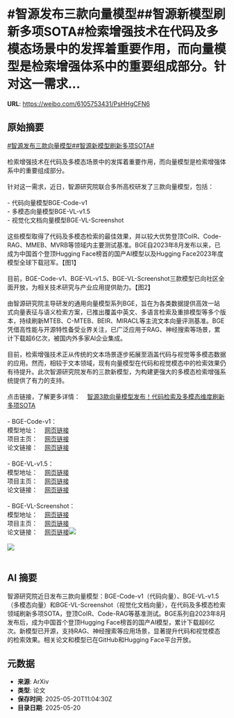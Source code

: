 # #智源发布三款向量模型##智源新模型刷新多项SOTA#检索增强技术在代码及多模态场景中的发挥着重要作用，而向量模型是检索增强体系中的重要组成部分。针对这一需求...

**URL**: https://weibo.com/6105753431/PsHHgCFN6

## 原始摘要

<a href="https://m.weibo.cn/search?containerid=231522type%3D1%26t%3D10%26q%3D%23%E6%99%BA%E6%BA%90%E5%8F%91%E5%B8%83%E4%B8%89%E6%AC%BE%E5%90%91%E9%87%8F%E6%A8%A1%E5%9E%8B%23&amp;extparam=%23%E6%99%BA%E6%BA%90%E5%8F%91%E5%B8%83%E4%B8%89%E6%AC%BE%E5%90%91%E9%87%8F%E6%A8%A1%E5%9E%8B%23" data-hide=""><span class="surl-text">#智源发布三款向量模型#</span></a><a href="https://m.weibo.cn/search?containerid=231522type%3D1%26t%3D10%26q%3D%23%E6%99%BA%E6%BA%90%E6%96%B0%E6%A8%A1%E5%9E%8B%E5%88%B7%E6%96%B0%E5%A4%9A%E9%A1%B9SOTA%23&amp;extparam=%23%E6%99%BA%E6%BA%90%E6%96%B0%E6%A8%A1%E5%9E%8B%E5%88%B7%E6%96%B0%E5%A4%9A%E9%A1%B9SOTA%23" data-hide=""><span class="surl-text">#智源新模型刷新多项SOTA#</span></a><br><br>检索增强技术在代码及多模态场景中的发挥着重要作用，而向量模型是检索增强体系中的重要组成部分。<br><br>针对这一需求，近日，智源研究院联合多所高校研发了三款向量模型，包括：<br><br>- 代码向量模型BGE-Code-v1<br>- 多模态向量模型BGE-VL-v1.5<br>- 视觉化文档向量模型BGE-VL-Screenshot<br><br>这些模型取得了代码及多模态检索的最佳效果，并以较大优势登顶CoIR、Code-RAG、MMEB、MVRB等领域内主要测试基准。BGE自2023年8月发布以来，已成为中国首个登顶Hugging Face榜首的国产AI模型以及Hugging Face2023年度模型全球下载冠军。【图1】<br><br>目前，BGE-Code-v1、BGE-VL-v1.5、BGE-VL-Screenshot三款模型已向社区全面开放，为相关技术研究与产业应用提供助力。【图2】<br><br>由智源研究院主导研发的通用向量模型系列BGE，旨在为各类数据提供高效一站式向量表征与语义检索方案，已推出覆盖中英文、多语言检索及重排模型等多个版本，持续刷新MTEB、C-MTEB、BEIR、MIRACL等主流文本向量评测基准。BGE凭借高性能与开源特性备受业界关注，已广泛应用于RAG、神经搜索等场景，累计下载超6亿次，被国内外多家AI企业集成。<br><br>目前，检索增强技术正从传统的文本场景逐步拓展至涵盖代码与视觉等多模态数据的应用。然而，相较于文本领域，现有向量模型在代码和视觉模态中的检索效果仍有待提升。此次智源研究院发布的三款新模型，为构建更强大的多模态检索增强系统提供了有力的支持。<br><br>点击链接，了解更多详情：<a href="https://weibo.cn/sinaurl?u=https%3A%2F%2Fmp.weixin.qq.com%2Fs%2FdjosOh4t1QaevOhK62oo6g" data-hide=""><span class="url-icon"><img style="width: 1rem;height: 1rem" src="https://h5.sinaimg.cn/upload/2015/09/25/3/timeline_card_small_web_default.png" referrerpolicy="no-referrer"></span><span class="surl-text">智源3款向量模型发布！代码检索及多模态维度刷新多项SOTA</span></a><br><br>- BGE-Code-v1：<br>模型地址：<a href="https://weibo.cn/sinaurl?u=https%3A%2F%2Fhuggingface.co%2FBAAI%2Fbge-code-v1" data-hide=""><span class="url-icon"><img style="width: 1rem;height: 1rem" src="https://h5.sinaimg.cn/upload/2015/09/25/3/timeline_card_small_web_default.png" referrerpolicy="no-referrer"></span><span class="surl-text">网页链接</span></a><br>项目主页：<a href="https://weibo.cn/sinaurl?u=https%3A%2F%2Fgithub.com%2FFlagOpen%2FFlagEmbedding%2Ftree%2Fmaster%2Fresearch%2FBGE_Coder" data-hide=""><span class="url-icon"><img style="width: 1rem;height: 1rem" src="https://h5.sinaimg.cn/upload/2015/09/25/3/timeline_card_small_web_default.png" referrerpolicy="no-referrer"></span><span class="surl-text">网页链接</span></a><br>论文链接：<a href="https://weibo.cn/sinaurl?u=https%3A%2F%2Fgithub.com%2FFlagOpen%2FFlagEmbedding%2Fblob%2Fmaster%2Fresearch%2FBGE_Coder%2Fpaper%2FCodeR.pdf" data-hide=""><span class="url-icon"><img style="width: 1rem;height: 1rem" src="https://h5.sinaimg.cn/upload/2015/09/25/3/timeline_card_small_web_default.png" referrerpolicy="no-referrer"></span><span class="surl-text">网页链接</span></a><br><br>- BGE-VL-v1.5：<br>模型地址：<a href="https://weibo.cn/sinaurl?u=https%3A%2F%2Fhuggingface.co%2FBAAI%2FBGE-VL-v1.5-zs" data-hide=""><span class="url-icon"><img style="width: 1rem;height: 1rem" src="https://h5.sinaimg.cn/upload/2015/09/25/3/timeline_card_small_web_default.png" referrerpolicy="no-referrer"></span><span class="surl-text">网页链接</span></a><br>项目主页：<a href="https://weibo.cn/sinaurl?u=https%3A%2F%2Fgithub.com%2FFlagOpen%2FFlagEmbedding%2Ftree%2Fmaster%2Fresearch%2FBGE_VL" data-hide=""><span class="url-icon"><img style="width: 1rem;height: 1rem" src="https://h5.sinaimg.cn/upload/2015/09/25/3/timeline_card_small_web_default.png" referrerpolicy="no-referrer"></span><span class="surl-text">网页链接</span></a><br>论文链接：<a href="https://weibo.cn/sinaurl?u=https%3A%2F%2Farxiv.org%2Fabs%2F2412.14475" data-hide=""><span class="url-icon"><img style="width: 1rem;height: 1rem" src="https://h5.sinaimg.cn/upload/2015/09/25/3/timeline_card_small_web_default.png" referrerpolicy="no-referrer"></span><span class="surl-text">网页链接</span></a><br><br>- BGE-VL-Screenshot：<br>模型地址：<a href="https://weibo.cn/sinaurl?u=https%3A%2F%2Fhuggingface.co%2FBAAI%2FBGE-VL-Screenshot" data-hide=""><span class="url-icon"><img style="width: 1rem;height: 1rem" src="https://h5.sinaimg.cn/upload/2015/09/25/3/timeline_card_small_web_default.png" referrerpolicy="no-referrer"></span><span class="surl-text">网页链接</span></a><br>项目主页：<a href="https://weibo.cn/sinaurl?u=https%3A%2F%2Fgithub.com%2FFlagOpen%2FFlagEmbedding%2Ftree%2Fmaster%2Fresearch%2FBGE_VL_Screenshot" data-hide=""><span class="url-icon"><img style="width: 1rem;height: 1rem" src="https://h5.sinaimg.cn/upload/2015/09/25/3/timeline_card_small_web_default.png" referrerpolicy="no-referrer"></span><span class="surl-text">网页链接</span></a><br>论文链接：<a href="https://weibo.cn/sinaurl?u=https%3A%2F%2Farxiv.org%2Fabs%2F2502.11431" data-hide=""><span class="url-icon"><img style="width: 1rem;height: 1rem" src="https://h5.sinaimg.cn/upload/2015/09/25/3/timeline_card_small_web_default.png" referrerpolicy="no-referrer"></span><span class="surl-text">网页链接</span></a><img style="" src="https://tvax4.sinaimg.cn/large/006Fd7o3gy1i1m0z9sr60j31ao156azd.jpg" referrerpolicy="no-referrer"><br><br><img style="" src="https://tvax2.sinaimg.cn/large/006Fd7o3gy1i1m0zb2a19j30zk0d8wnc.jpg" referrerpolicy="no-referrer"><br><br>

## AI 摘要

智源研究院近日发布三款向量模型：BGE-Code-v1（代码向量）、BGE-VL-v1.5（多模态向量）和BGE-VL-Screenshot（视觉化文档向量），在代码及多模态检索领域刷新多项SOTA，登顶CoIR、Code-RAG等基准测试。BGE系列自2023年8月发布后，成为中国首个登顶Hugging Face榜首的国产AI模型，累计下载超6亿次。新模型已开源，支持RAG、神经搜索等应用场景，显著提升代码和视觉模态的检索效果。相关论文和模型已在GitHub和Hugging Face平台开放。

## 元数据

- **来源**: ArXiv
- **类型**: 论文
- **保存时间**: 2025-05-20T11:04:30Z
- **目录日期**: 2025-05-20
